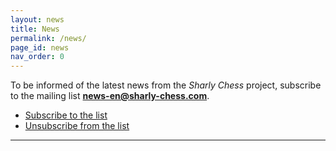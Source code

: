 ```yaml
---
layout: news
title: News
permalink: /news/
page_id: news
nav_order: 0
---
```


To be informed of the latest news from the _Sharly Chess_ project, subscribe to the mailing list **news-en@sharly-chess.com**.

- [Subscribe to the list](mailto:news-en-subscribe@sharly-chess.com)
- [Unsubscribe from the list](mailto:news-en-unsubscribe@sharly-chess.com)

---
